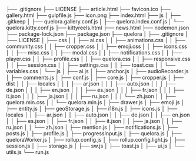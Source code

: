 ├── .gitignore
├── LICENSE
├── article.html
├── favicon.ico
├── gallery.html
├── gulpfile.js
├── icon.png
├── index.html
├── js
│   ├── .gitkeep
│   ├── quelora.gallery.conf.js
│   ├── quelora.index.conf.js
│   └── quelora.kitty.conf.js
├── kittyreels.html
├── news.html
├── nodemon.json
├── package-lock.json
├── package.json
├── quelora
│   ├── .gitignore
│   ├── LICENSE
│   ├── css
│   │   ├── ai.css
│   │   ├── animations.css
│   │   ├── community.css
│   │   ├── cropper.css
│   │   ├── emoji.css
│   │   ├── icons.css
│   │   ├── misc.css
│   │   ├── modal.css
│   │   ├── notifications.css
│   │   ├── player.css
│   │   ├── profile.css
│   │   ├── quelora.css
│   │   ├── responsive.css
│   │   ├── session.css
│   │   ├── settings.css
│   │   ├── toast.css
│   │   └── variables.css
│   └── js
│       ├── ai.js
│       ├── anchor.js
│       ├── audioRecorder.js
│       ├── comments.js
│       ├── conf.js
│       ├── core.js
│       ├── cropper.js
│       ├── dist
│       │   ├── locales
│       │   │   ├── ar.json
│       │   │   ├── auto.json
│       │   │   ├── de.json
│       │   │   ├── en.json
│       │   │   ├── es.json
│       │   │   ├── fr.json
│       │   │   ├── it.json
│       │   │   ├── ja.json
│       │   │   ├── ru.json
│       │   │   └── zh.json
│       │   ├── quelora.min.css
│       │   └── quelora.min.js
│       ├── drawer.js
│       ├── emoji.js
│       ├── entity.js
│       ├── geoStorage.js
│       ├── i18n.js
│       ├── icons.js
│       ├── locales
│       │   ├── ar.json
│       │   ├── auto.json
│       │   ├── de.json
│       │   ├── en.json
│       │   ├── es.json
│       │   ├── fr.json
│       │   ├── it.json
│       │   ├── ja.json
│       │   ├── ru.json
│       │   └── zh.json
│       ├── mention.js
│       ├── notifications.js
│       ├── posts.js
│       ├── profile.js
│       ├── progressInput.js
│       ├── quelora.js
│       ├── queloraWorker.js
│       ├── rollup.config.js
│       ├── rollup.config.light.js
│       ├── session.js
│       ├── storage.js
│       ├── sw.js
│       ├── toast.js
│       ├── ui.js
│       └── utils.js
└── run.js
